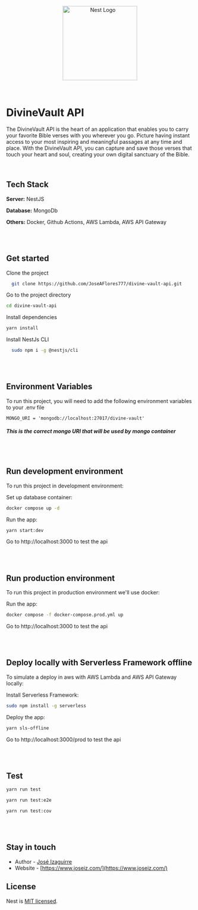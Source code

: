 
<p align="center">
  <a href="http://nestjs.com/" target="blank"><img src="https://nestjs.com/img/logo-small.svg" width="200" alt="Nest Logo" /></a>
</p>

<br>

# DivineVault API

The DivineVault API is the heart of an application that enables you to carry your favorite Bible verses with you wherever you go. Picture having instant access to your most inspiring and meaningful passages at any time and place. With the DivineVault API, you can capture and save those verses that touch your heart and soul, creating your own digital sanctuary of the Bible.

<br>

## Tech Stack

**Server:** NestJS

**Database:** MongoDb

**Others:** Docker, Github Actions, AWS Lambda, AWS API Gateway

<br><br>

## Get started

Clone the project

```bash
  git clone https://github.com/JoseAFlores777/divine-vault-api.git
```

Go to the project directory

```bash
cd divine-vault-api
```

Install dependencies

```bash
yarn install
```

Install NestJs CLI

```bash
  sudo npm i -g @nestjs/cli
```

<br><br>


## Environment Variables

To run this project, you will need to add the following environment variables to your .env file

`MONGO_URI = 'mongodb://localhost:27017/divine-vault'` 
##### This is the correct mongo URI that will be used by mongo container

<br><br>

## Run development environment

To run this project in development environment:

Set up database container:

```bash
docker compose up -d
```

Run the app:

```bash
yarn start:dev
```

Go to http://localhost:3000 to test the api

<br><br>

## Run production environment

To run this project in production environment we'll use docker:


Run the app:

```bash
docker compose -f docker-compose.prod.yml up
```

Go to http://localhost:3000 to test the api

<br><br>

## Deploy locally with Serverless Framework offline

To simulate a deploy in aws with AWS Lambda and AWS API Gateway locally:

Install Serverless Framework:

```bash
sudo npm install -g serverless
```

Deploy the app:

```bash
yarn sls-offline
```

Go to http://localhost:3000/prod to test the api

<br><br>

## Test

```bash
yarn run test

yarn run test:e2e

yarn run test:cov
```

<br><br>

## Stay in touch

- Author - [José Izaguirre](https://github.com/JoseAFlores777)
- Website - [https://www.joseiz.com/](https://www.joseiz.com/)

## License

Nest is [MIT licensed](LICENSE).
